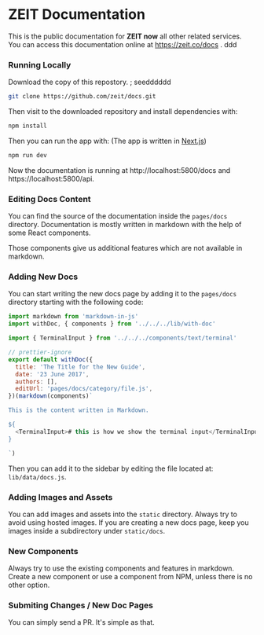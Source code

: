 # ZEIT Documentation

This is the public documentation for **ZEIT now** all other related services.<br/>
You can access this documentation online at https://zeit.co/docs .
ddd
### Running Locally

Download the copy of this repostory. ;
seedddddd
~~~sh
git clone https://github.com/zeit/docs.git
~~~

Then visit to the downloaded repository and install dependencies with:

~~~sh
npm install 
~~~

Then you can run the app with:
(The app is written in [Next.js](https://github.com/zeit/next.js))

~~~sh
npm run dev
~~~

Now the documentation is running at http://localhost:5800/docs and https://localhost:5800/api.

### Editing Docs Content

You can find the source of the documentation inside the `pages/docs` directory. Documentation is mostly written in markdown with the help of some React components.

Those components give us additional features which are not available in markdown.

### Adding New Docs

You can start writing the new docs page by adding it to the `pages/docs` directory starting with the following code:

~~~js
import markdown from 'markdown-in-js'
import withDoc, { components } from '../../../lib/with-doc'

import { TerminalInput } from '../../../components/text/terminal'

// prettier-ignore
export default withDoc({
  title: 'The Title for the New Guide',
  date: '23 June 2017',
  authors: [],
  editUrl: 'pages/docs/category/file.js',
})(markdown(components)`

This is the content written in Markdown.

${
  <TerminalInput># this is how we show the terminal input</TerminalInput>  
}

`)
~~~

Then you can add it to the sidebar by editing the file located at: `lib/data/docs.js`.

### Adding Images and Assets

You can add images and assets into the `static` directory. Always try to avoid using hosted images. 
If you are creating a new docs page, keep you images inside a subdirectory under `static/docs`.

### New Components

Always try to use the existing components and features in markdown. Create a new component or use a component from NPM, unless there is no other option.

### Submiting Changes / New Doc Pages

You can simply send a PR. It's simple as that.
